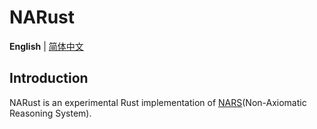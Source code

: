 # NARust

**English** | [简体中文](README.zh-CN.md)

## Introduction

NARust is an experimental Rust implementation of [NARS](http://www.opennars.org/)(Non-Axiomatic Reasoning System).
